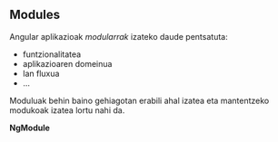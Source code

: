 ## Modules

Angular aplikazioak _modularrak_ izateko daude pentsatuta:
- funtzionalitatea
- aplikazioaren domeinua
- lan fluxua
- ...

Moduluak behin baino gehiagotan erabili ahal izatea eta mantentzeko modukoak izatea lortu nahi da.

**NgModule**


